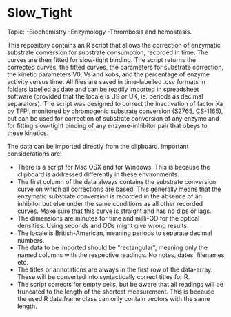 # Slow_Tight
Topic:
-Biochemistry
-Enzymology
-Thrombosis and hemostasis.

This repository contains an R script that allows the correction of enzymatic substrate conversion for substrate consumption, recorded in time. 
The curves are then fitted for slow-tight binding. The script returns the corrected curves, the fitted curves, the parameters for substrate correction, the kinetic parameters V0, Vs and kobs, and the percentage of enzyme activity versus time. 
All files are saved in time-labelled .csv formats in folders labelled as date and can be readily imported in spreadsheet software (provided that the locale is US or UK, ie. periods as decimal separators). 
The script was designed to correct the inactivation of factor Xa by TFPI, monitored by chromogenic substrate conversion (S2765, CS-1165), but can be used for correction of substrate conversion of any enzyme and for fitting slow-tight binding of any enzyme-inhibitor pair that obeys to these kinetics.

The data can be imported directly from the clipboard. Important considerations are:
- There is a script for Mac OSX and for Windows. This is because the clipboard is addressed differently in these environments.
- The first column of the data always contains the substrate conversion curve on which all corrections are based. This generally means that the enzymatic substrate conversion is recorded in the absence of an inhibitor but else under the same conditions as all other recorded curves. Make sure that this curve is straight and has no dips or lags.
- The dimensions are minutes for time and milli-OD for the optical densities. Using seconds and ODs might give wrong results.
- The locale is British-American, meaning periods to separate decimal numbers.
- The data to be imported should be "rectangular", meaning only the named columns with the respective readings. No notes, dates, filenames etc.
- The titles or annotations are always in the first row of the data-array. These will be converted into syntactically correct titles for R.
- The script corrects for empty cells, but be aware that all readings will be truncated to the length of the shortest measurement. This is because the used R data.frame class can only contain vectors with the same length.

